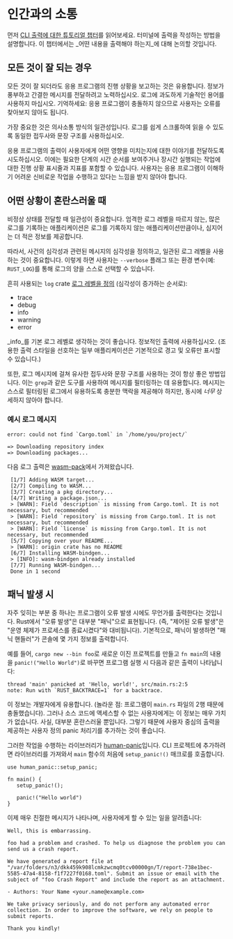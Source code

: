 # 인간과의 소통

먼저 [CLI 출력에 대한 튜토리얼 챕터][output]를 읽어보세요.
터미널에 출력을 작성하는 방법을 설명합니다.
이 챕터에서는 _어떤 내용을 출력해야 하는지_에 대해 논의할 것입니다.

[output]: ../tutorial/output.html

## 모든 것이 잘 되는 경우

모든 것이 잘 되더라도 응용 프로그램의 진행 상황을 보고하는 것은 유용합니다.
정보가 풍부하고 간결한 메시지를 전달하려고 노력하십시오.
로그에 과도하게 기술적인 용어를 사용하지 마십시오.
기억하세요:
응용 프로그램이 충돌하지 않으므로
사용자는 오류를 찾아보지 않아도 됩니다.

가장 중요한 것은 의사소통 방식의 일관성입니다.
로그를 쉽게 스크롤하여 읽을 수 있도록 동일한 접두사와 문장 구조를 사용하십시오.

응용 프로그램의 출력이 사용자에게 어떤 영향을 미치는지에 대한 이야기를 전달하도록 시도하십시오.
이에는 필요한 단계의 시간 순서를 보여주거나
장시간 실행되는 작업에 대한 진행 상황 표시줄과 지표를 포함할 수 있습니다.
사용자는 응용 프로그램이 이해하기 어려운 신비로운 작업을 수행하고 있다는 느낌을 받지 않아야 합니다.

## 어떤 상황이 혼란스러울 때

비정상 상태를 전달할 때 일관성이 중요합니다.
엄격한 로그 레벨을 따르지 않는, 많은 로그를 기록하는 애플리케이션은
로그를 기록하지 않는 애플리케이션만큼이나, 심지어는 더 적은 정보를 제공합니다.

따라서,
사건의 심각성과 관련된 메시지의 심각성을 정의하고,
일관된 로그 레벨을 사용하는 것이 중요합니다.
이렇게 하면 사용자는 `--verbose` 플래그 또는 환경 변수(예: `RUST_LOG`)를 통해 로그의 양을 스스로 선택할 수 있습니다.

흔히 사용되는 `log` crate
[로그 레벨을 정의](https://docs.rs/log/0.4.4/log/enum.Level.html)
(심각성이 증가하는 순서로):

- trace
- debug
- info
- warning
- error

_info_를 기본 로그 레벨로 생각하는 것이 좋습니다.
정보적인 출력에 사용하십시오.
(조용한 출력 스타일을 선호하는 일부 애플리케이션은 기본적으로 경고 및 오류만 표시할 수 있습니다.)

또한,
로그 메시지에 걸쳐 유사한 접두사와 문장 구조를 사용하는 것이 항상 좋은 방법입니다.
이는 `grep`과 같은 도구를 사용하여 메시지를 필터링하는 데 유용합니다.
메시지는 스스로 필터링된 로그에서 유용하도록 충분한 맥락을 제공해야 하지만, 동시에 *너무* 상세하지 않아야 합니다.

[로그 레벨을 정의]: https://docs.rs/log/0.4.4/log/enum.Level.html

### 예시 로그 메시지

```console
error: could not find `Cargo.toml` in `/home/you/project/`
```

```console
=> Downloading repository index
=> Downloading packages...
```

다음 로그 출력은 [wasm-pack]에서 가져왔습니다.

```console
 [1/7] Adding WASM target...
 [2/7] Compiling to WASM...
 [3/7] Creating a pkg directory...
 [4/7] Writing a package.json...
 > [WARN]: Field `description` is missing from Cargo.toml. It is not necessary, but recommended
 > [WARN]: Field `repository` is missing from Cargo.toml. It is not necessary, but recommended
 > [WARN]: Field `license` is missing from Cargo.toml. It is not necessary, but recommended
 [5/7] Copying over your README...
 > [WARN]: origin crate has no README
 [6/7] Installing WASM-bindgen...
 > [INFO]: wasm-bindgen already installed
 [7/7] Running WASM-bindgen...
 Done in 1 second
```

## 패닉 발생 시

자주 잊히는 부분 중 하나는 프로그램이 오류 발생 시에도 무언가를 출력한다는 것입니다.
Rust에서 "오류 발생"은 대부분 "패닉"으로 표현됩니다.
(즉, "제어된 오류 발생"은 "운영 체제가 프로세스를 종료시켰다"와 대비됩니다).
기본적으로,
패닉이 발생하면 "패닉 핸들러"가 콘솔에 몇 가지 정보를 출력합니다.

예를 들어,
`cargo new --bin foo`로 새로운 이진 프로젝트를 만들고 `fn main`의 내용을 `panic!("Hello World")`로 바꾸면 프로그램 실행 시 다음과 같은 출력이 나타납니다:

```console
thread 'main' panicked at 'Hello, world!', src/main.rs:2:5
note: Run with `RUST_BACKTRACE=1` for a backtrace.
```

이 정보는 개발자에게 유용합니다.
(놀라운 점: 프로그램이 `main.rs` 파일의 2행 때문에 충돌했습니다).
그러나 소스 코드에 액세스할 수 없는 사용자에게는
이 정보는 매우 가치가 없습니다.
사실, 대부분 혼란스러울 뿐입니다.
그렇기 때문에 사용자 중심의 출력을 제공하는 사용자 정의 panic 처리기를 추가하는 것이 좋습니다.

그러한 작업을 수행하는 라이브러리가 [human-panic]입니다.
CLI 프로젝트에 추가하려면
라이브러리를 가져와서 `main` 함수의 처음에 `setup_panic!()` 매크로를 호출합니다.

```rust,ignore
use human_panic::setup_panic;

fn main() {
   setup_panic!();

   panic!("Hello world")
}
```

이제 매우 친절한 메시지가 나타나며,
사용자에게 할 수 있는 일을 알려줍니다:

```console
Well, this is embarrassing.

foo had a problem and crashed. To help us diagnose the problem you can send us a crash report.

We have generated a report file at "/var/folders/n3/dkk459k908lcmkzwcmq0tcv00000gn/T/report-738e1bec-5585-47a4-8158-f1f7227f0168.toml". Submit an issue or email with the subject of "foo Crash Report" and include the report as an attachment.

- Authors: Your Name <your.name@example.com>

We take privacy seriously, and do not perform any automated error collection. In order to improve the software, we rely on people to submit reports.

Thank you kindly!
```

[human-panic]: https://crates.io/crates/human-panic
[wasm-pack]: https://crates.io/crates/wasm-pack
